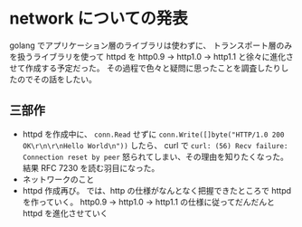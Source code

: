 # network についての発表
golang でアプリケーション層のライブラリは使わずに、 トランスポート層のみを扱うライブラリを使って httpd を http0.9 -> http1.0 -> http1.1 と徐々に進化させて作成する予定だった。
その過程で色々と疑問に思ったことを調査したりしたのでその話をしたい。

## 三部作
- httpd を作成中に、 `conn.Read` せずに `conn.Write([]byte("HTTP/1.0 200 OK\r\n\r\nHello World\n"))` したら、 curl で `curl: (56) Recv failure: Connection reset by peer` 怒られてしまい、その理由を知りたくなった。結果 RFC 7230 を読む羽目になった。
- ネットワークのこと
- httpd 作成再び。 では、http の仕様がなんとなく把握できたところで httpd を作っていく。
http0.9 -> http1.0 -> http1.1 の仕様に従ってだんだんと httpd を進化させていく
